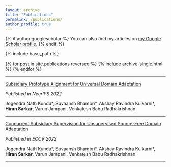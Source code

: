 ```yaml
---
layout: archive
title: "Publications"
permalink: /publications/
author_profile: true
---
```


{% if author.googlescholar %}
  You can also find my articles on <u><a href="{{author.googlescholar}}">my Google Scholar profile</a>.</u>
{% endif %}

{% include base_path %}

{% for post in site.publications reversed %}
  {% include archive-single.html %}
{% endfor %}

***
[Subsidiary Prototype Alignment for Universal Domain Adaptation](https://arxiv.org/abs/2210.15909)

*Published in NeurIPS 2022*

Jogendra Nath Kundu*, Suvaansh Bhambri*, Akshay Ravindra Kulkarni*, **Hiran Sarkar**, Varun Jampani, Venkatesh Babu Radhakrishnan

***
[Concurrent Subsidiary Supervision for Unsupervised Source-Free Domain Adaptation](https://arxiv.org/abs/2207.13247)

*Published in ECCV 2022*

Jogendra Nath Kundu*, Suvaansh Bhambri*, Akshay Ravindra Kulkarni*, **Hiran Sarkar**, Varun Jampani, Venkatesh Babu Radhakrishnan
***
